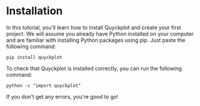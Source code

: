 # Installation

In this tutorial, you'll learn how to install Quyckplot and create your first project. We will assume you already have Python installed on your computer and are familiar with installing Python packages using pip.
Just paste the following command:

```
pip install quyckplot
```

To check that Quyckplot is installed correctly, you can run the following command:

```
python -c "import quyckplot"
```

If you don't get any errors, you're good to go!
